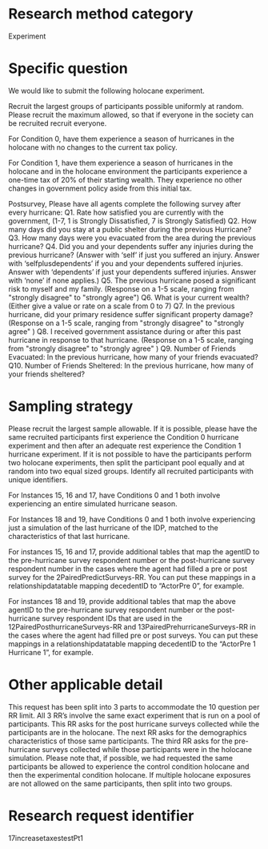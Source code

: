 # Research method category #
Experiment


# Specific question #


We would like to submit the following holocane experiment.


Recruit the largest groups of participants possible uniformly at random. Please recruit the maximum allowed, so that if everyone in the society can be recruited recruit everyone.


For Condition 0, have them experience a season of hurricanes in the holocane with no changes to the current tax policy.

For Condition 1, have them experience a season of hurricanes in the holocane and in the holocane environment the participants experience a one-time tax of 20% of their starting wealth. They experience no other changes in government policy aside from this initial tax. 



Postsurvey, Please have all agents complete the following survey after every hurricane:
Q1. Rate how satisfied you are currently with the government, (1-7, 1 is Strongly Dissatisfied, 7 is Strongly Satisfied)
Q2. How many days did you stay at a public shelter during the previous Hurricane?
Q3. How many days were you evacuated from the area during the previous hurricane?
Q4. Did you and your dependents suffer any injuries during the previous hurricane? (Answer with ‘self’ if just you suffered an injury. Answer with ‘selfplusdependents’ if you and your dependents suffered injuries. Answer with ‘dependents’ if just your dependents suffered injuries. Answer with ‘none’ if none applies.)
Q5. The previous hurricane posed a significant risk to myself and my family. (Response on a 1-5 scale, ranging from "strongly disagree"  to "strongly agree")
Q6. What is your current wealth? (Either give a value or rate on a scale from 0 to 7)
Q7. In the previous hurricane, did your primary residence suffer significant property damage? (Response on a 1-5 scale, ranging from "strongly disagree"  to "strongly agree" )
Q8. I received government assistance during or after this past hurricane in response to that hurricane. (Response on a 1-5 scale, ranging from "strongly disagree" to "strongly agree" )
Q9. Number of Friends Evacuated: In the previous hurricane, how many of your friends evacuated?
Q10. Number of Friends Sheltered: In the previous hurricane, how many of your friends sheltered? 


# Sampling strategy #


Please recruit the largest sample allowable. 
If it is possible, please have the same recruited participants first experience the Condition 0 hurricane experiment and then after an adequate rest experience the Condition 1 hurricane experiment. If it is not possible to have the participants perform two holocane experiments, then split the participant pool equally and at random into two equal sized groups. Identify all recruited participants with unique identifiers. 


For Instances 15, 16 and 17, have Conditions 0 and 1 both involve experiencing an entire simulated hurricane season. 


For Instances 18 and 19, have Conditions 0 and 1 both involve experiencing just a simulation of the last hurricane of the IDP, matched to the characteristics of that last hurricane. 


For instances 15, 16 and 17, provide additional tables that map the agentID to the pre-hurricane survey respondent number or the post-hurricane survey respondent number in the cases where the agent had filled a pre or post survey for the 2PairedPredictSurveys-RR. You can put these mappings in a relationshipdatatable mapping decedentID to “ActorPre 0”, for example.


For instances 18 and 19, provide additional tables that map the above agentID to the pre-hurricane survey respondent number or the post-hurricane survey respondent IDs that are used in the 12PairedPosthurricaneSurveys-RR and 13PairedPrehurricaneSurveys-RR in the cases where the agent had filled pre or post surveys. You can put these mappings in a relationshipdatatable mapping decedentID to the “ActorPre 1 Hurricane 1”, for example.


# Other applicable detail #


This request has been split into 3 parts to accommodate the 10 question per RR limit. All 3 RR’s involve the same exact experiment that is run on a pool of participants. This RR asks for the post hurricane surveys collected while the participants are in the holocane. The next RR asks for the demographics characteristics of those same participants. The third RR asks for the pre-hurricane surveys collected while those participants were in the holocane simulation. Please note that, if possible, we had requested the same participants be allowed to experience the control condition holocane and then the experimental condition holocane. If multiple holocane exposures are not allowed on the same participants, then split into two groups.


# Research request identifier #


17increasetaxestestPt1